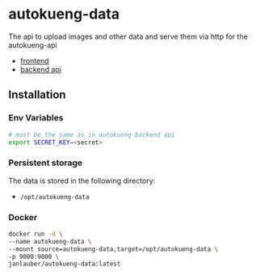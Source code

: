 # autokueng-data
The api to upload images and other data and serve them via http for the autokueng-api

- [frontend](https://github.com/janlauber/autokueng-frontend)
- [backend api](https://github.com/janlauber/autokueng-api)

## Installation

### Env Variables
```bash
# must be the same as in autokueng backend api
export SECRET_KEY=<secret>
```

### Persistent storage
The data is stored in the following directory:
- `/opt/autokueng-data`

### Docker
```bash
docker run -d \
--name autokueng-data \
--mount source=autokueng-data,target=/opt/autokueng-data \
-p 9000:9000 \
janlauber/autokueng-data:latest
```